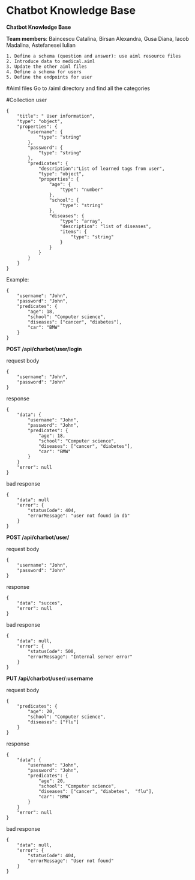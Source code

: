 # Chatbot Knowledge Base

<b>Chatbot Knowledge Base</b>

__Team members__: Baincescu Catalina, Birsan Alexandra, Gusa Diana, Iacob Madalina, Astefanesei Iulian

	1. Define a schema (question and answer): use aiml resource files
	2. Introduce data to medical.aiml
	3. Update the other aiml files
	4. Define a schema for users
	5. Define the endpoints for user
	

#Aiml files 
	Go to /aiml directory and find all the categories
	
#Collection user	

	{
		"title": " User information",
		"type": "object",
		"properties": {
			"username": {
				"type": "string"
			},
			"password": {
				"type": "string"
			},
			"predicates": {
				"description":"List of learned tags from user",
				"type": "object",
				"properties": {
					"age": {
						"type": "number"
					},
					"school": {
						"type": "string"
					},
					"diseases": {
						"type": "array",
						"description": "list of diseases",
						"items": {
							"type": "string"
						}
					}
				}
			}
		}
	}

Example:

	{
		"username": "John",
		"password": "John",
		"predicates": {
			"age": 18,
			"school": "Computer science",
			"diseases": ["cancer", "diabetes"],
			"car": "BMW"
		}
	}


<b> POST /api/charbot/user/login </b>

request body

	{
		"username": "John",
		"password": "John"
	}
	
response 

	{
		"data": {
			"username": "John",
			"password": "John",
			"predicates": {
				"age": 18,
				"school": "Computer science",
				"diseases": ["cancer", "diabetes"],
				"car": "BMW"
			}
		}
		"error": null
	}

bad response

	{
		"data": null
		"error": {
			"statusCode": 404,
			"errorMessage": "user not found in db"
		}
	}
	

<b> POST /api/charbot/user/ </b>

request body

	{
		"username": "John",
		"password": "John"
	}

response 

	{
		"data": "succes",
		"error": null
	}
	
bad response

	{
		"data": null,
		"error": {
			"statusCode": 500,
			"errorMessage": "Internal server error"
		}
	}

<b> PUT /api/charbot/user/:username </b>

request body

	{
		"predicates": {
			"age": 20,
			"school": "Computer science",
			"diseases": ["flu"]
		}
	}

response 

	{
		"data": {
			"username": "John",
			"password": "John",
			"predicates": {
				"age": 20,
				"school": "Computer science",
				"diseases": ["cancer", "diabetes",  "flu"],
				"car": "BMW"
			}
		}
		"error": null
	}
	
bad response

	{
		"data": null,
		"error": {
			"statusCode": 404,
			"errorMessage": "User not found"
		}
	}
	
